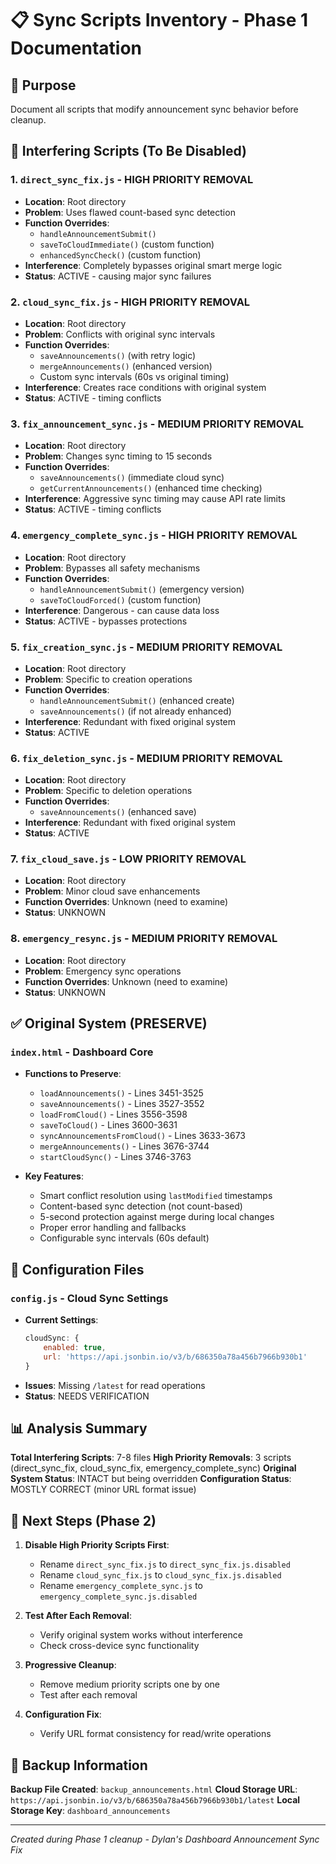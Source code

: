 # 📋 Sync Scripts Inventory - Phase 1 Documentation

## 🎯 Purpose
Document all scripts that modify announcement sync behavior before cleanup.

## 🚨 Interfering Scripts (To Be Disabled)

### 1. `direct_sync_fix.js` - **HIGH PRIORITY REMOVAL**
- **Location**: Root directory
- **Problem**: Uses flawed count-based sync detection
- **Function Overrides**: 
  - `handleAnnouncementSubmit()`
  - `saveToCloudImmediate()` (custom function)
  - `enhancedSyncCheck()` (custom function)
- **Interference**: Completely bypasses original smart merge logic
- **Status**: ACTIVE - causing major sync failures

### 2. `cloud_sync_fix.js` - **HIGH PRIORITY REMOVAL**
- **Location**: Root directory  
- **Problem**: Conflicts with original sync intervals
- **Function Overrides**:
  - `saveAnnouncements()` (with retry logic)
  - `mergeAnnouncements()` (enhanced version)
  - Custom sync intervals (60s vs original timing)
- **Interference**: Creates race conditions with original system
- **Status**: ACTIVE - timing conflicts

### 3. `fix_announcement_sync.js` - **MEDIUM PRIORITY REMOVAL**
- **Location**: Root directory
- **Problem**: Changes sync timing to 15 seconds
- **Function Overrides**:
  - `saveAnnouncements()` (immediate cloud sync)
  - `getCurrentAnnouncements()` (enhanced time checking)
- **Interference**: Aggressive sync timing may cause API rate limits
- **Status**: ACTIVE - timing conflicts

### 4. `emergency_complete_sync.js` - **HIGH PRIORITY REMOVAL**
- **Location**: Root directory
- **Problem**: Bypasses all safety mechanisms
- **Function Overrides**:
  - `handleAnnouncementSubmit()` (emergency version)
  - `saveToCloudForced()` (custom function)
- **Interference**: Dangerous - can cause data loss
- **Status**: ACTIVE - bypasses protections

### 5. `fix_creation_sync.js` - **MEDIUM PRIORITY REMOVAL**
- **Location**: Root directory
- **Problem**: Specific to creation operations
- **Function Overrides**:
  - `handleAnnouncementSubmit()` (enhanced create)
  - `saveAnnouncements()` (if not already enhanced)
- **Interference**: Redundant with fixed original system
- **Status**: ACTIVE

### 6. `fix_deletion_sync.js` - **MEDIUM PRIORITY REMOVAL**
- **Location**: Root directory
- **Problem**: Specific to deletion operations
- **Function Overrides**:
  - `saveAnnouncements()` (enhanced save)
- **Interference**: Redundant with fixed original system
- **Status**: ACTIVE

### 7. `fix_cloud_save.js` - **LOW PRIORITY REMOVAL**
- **Location**: Root directory
- **Problem**: Minor cloud save enhancements
- **Function Overrides**: Unknown (need to examine)
- **Status**: UNKNOWN

### 8. `emergency_resync.js` - **MEDIUM PRIORITY REMOVAL**
- **Location**: Root directory
- **Problem**: Emergency sync operations
- **Function Overrides**: Unknown (need to examine)
- **Status**: UNKNOWN

## ✅ Original System (PRESERVE)

### `index.html` - Dashboard Core
- **Functions to Preserve**:
  - `loadAnnouncements()` - Lines 3451-3525
  - `saveAnnouncements()` - Lines 3527-3552
  - `loadFromCloud()` - Lines 3556-3598
  - `saveToCloud()` - Lines 3600-3631
  - `syncAnnouncementsFromCloud()` - Lines 3633-3673
  - `mergeAnnouncements()` - Lines 3676-3744
  - `startCloudSync()` - Lines 3746-3763

- **Key Features**:
  - Smart conflict resolution using `lastModified` timestamps
  - Content-based sync detection (not count-based)
  - 5-second protection against merge during local changes
  - Proper error handling and fallbacks
  - Configurable sync intervals (60s default)

## 🔧 Configuration Files

### `config.js` - Cloud Sync Settings
- **Current Settings**:
  ```javascript
  cloudSync: {
      enabled: true,
      url: 'https://api.jsonbin.io/v3/b/686350a78a456b7966b930b1'
  }
  ```
- **Issues**: Missing `/latest` for read operations
- **Status**: NEEDS VERIFICATION

## 📊 Analysis Summary

**Total Interfering Scripts**: 7-8 files
**High Priority Removals**: 3 scripts (direct_sync_fix, cloud_sync_fix, emergency_complete_sync)
**Original System Status**: INTACT but being overridden
**Configuration Status**: MOSTLY CORRECT (minor URL format issue)

## 🎯 Next Steps (Phase 2)

1. **Disable High Priority Scripts First**:
   - Rename `direct_sync_fix.js` to `direct_sync_fix.js.disabled`
   - Rename `cloud_sync_fix.js` to `cloud_sync_fix.js.disabled`
   - Rename `emergency_complete_sync.js` to `emergency_complete_sync.js.disabled`

2. **Test After Each Removal**:
   - Verify original system works without interference
   - Check cross-device sync functionality

3. **Progressive Cleanup**:
   - Remove medium priority scripts one by one
   - Test after each removal

4. **Configuration Fix**:
   - Verify URL format consistency for read/write operations

## 📝 Backup Information

**Backup File Created**: `backup_announcements.html`
**Cloud Storage URL**: `https://api.jsonbin.io/v3/b/686350a78a456b7966b930b1/latest`
**Local Storage Key**: `dashboard_announcements`

---
*Created during Phase 1 cleanup - Dylan's Dashboard Announcement Sync Fix*